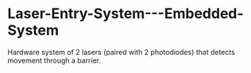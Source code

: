# Laser-Entry-System---Embedded-System
Hardware system of 2 lasers (paired with 2 photodiodes) that detects movement through a barrier.
